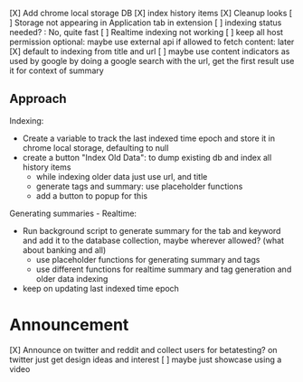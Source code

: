 [X] Add chrome local storage DB
[X] index history items
[X] Cleanup looks
[ ] Storage not appearing in Application tab in extension
[ ] indexing status needed? : No, quite fast
[ ] Realtime indexing not working
    [ ] keep all host permission optional: maybe use external api if allowed to fetch content: later
    [X] default to indexing from title and url
    [ ] maybe use content indicators as used by google by doing a google search with the url, get the first result use it for context of summary


## Approach

Indexing:
- Create a variable to track the last indexed time epoch and store it in chrome local storage, defaulting to null
- create a button "Index Old Data": to dump existing db and index all history items
    - while indexing older data just use url, and title
    - generate tags and summary: use placeholder functions
    - add a button to popup for this

Generating summaries - Realtime:
- Run background script to generate summary for the tab and keyword and add it to the database collection, maybe wherever allowed? (what about banking and all)
    - use placeholder functions for generating summary and tags
    - use different functions for realtime summary and tag generation and older data indexing
- keep on updating last indexed time epoch


# Announcement

[X] Announce on twitter and reddit and collect users for betatesting? on twitter just get design ideas and interest
[ ] maybe just showcase using a video 

